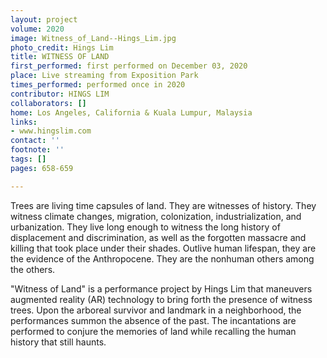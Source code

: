 ```yaml
---
layout: project
volume: 2020
image: Witness_of_Land--Hings_Lim.jpg
photo_credit: Hings Lim
title: WITNESS OF LAND
first_performed: first performed on December 03, 2020
place: Live streaming from Exposition Park
times_performed: performed once in 2020
contributor: HINGS LIM
collaborators: []
home: Los Angeles, California & Kuala Lumpur, Malaysia
links:
- www.hingslim.com
contact: ''
footnote: ''
tags: []
pages: 658-659

---
```


Trees are living time capsules of land. They are witnesses of history. They witness climate changes, migration, colonization, industrialization, and urbanization. They live long enough to witness the long history of displacement and discrimination, as well as the forgotten massacre and killing that took place under their shades. Outlive human lifespan, they are the evidence of the Anthropocene. They are the nonhuman others among the others. 

"Witness of Land" is a performance project by Hings Lim that maneuvers augmented reality (AR) technology to bring forth the presence of witness trees. Upon the arboreal survivor and landmark in a neighborhood, the performances summon the absence of the past. The incantations are performed to conjure the memories of land while recalling the human history that still haunts.
